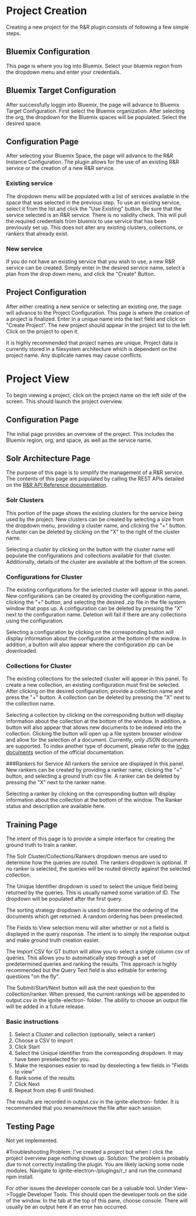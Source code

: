 # Project Creation
Creating a new project for the R&R plugin consists of following a few simple steps.

## Bluemix Configuration
This page is where you log into Bluemix. Select your bluemix region from the dropdown menu and enter your credentials.

## Bluemix Target Configuration
After successfully loggin into Bluemix, the page will advance to Bluemix Target Configuration. First select the Bluemix organization. After selecting the org, the dropdown for the Bluemix spaces will be populated. Select the desired space.

## Configuration Page
After selecting your Bluemix Space, the page will advance to the R&R Instance Configuration. The plugin allows for the use of an existing R&R service or the creation of a new R&R service.

### Existing service
The dropdown menu will be populated with a list of services available in the space that was selected in the previous step. To use an existing service, select it from the list and click the "Use Existing" button. Be sure that the service selected is an R&R service. There is no validity check. This will pull the required credentials from bluemix to use service that has been previously set up. This does not alter any existing clusters, collections, or rankers that already exist.

### New service
If you do not have an existing service that you wish to use, a new R&R service can be created. Simply enter in the desired service name, select a plan from the drop down menu, and click the "Create" Button.

## Project Configuration
After either creating a new service or selecting an existing one, the page will advance to the Project Configuration. This page is where the creation of a project is finalized. Enter in a unique name into the text field and click on "Create Project". The new project should appear in the project list to the left. Click on the project to open it.

It is highly recommended that project names are unique. Project data is currently stored in a filesystem architecture which is dependent on the project name. Any duplicate names may cause conflicts.

# Project View
To begin viewing a project, click on the project name on the left side of the screen. This should launch the project overview.

## Configuration Page
The initial page provides an overview of the project. This includes the Bluemix region, org, and space, as well as the service name.

## Solr Architecture Page
The purpose of this page is to simplify the management of a R&R service. The contents of this page are populated by calling the REST APIs detailed on the [R&R API Reference documentation](https://www.ibm.com/smarterplanet/us/en/ibmwatson/developercloud/retrieve-and-rank/api/v1/).

### Solr Clusters
This portion of the page shows the existing clusters for the service being used by the project. New clusters can be created by selecting a size from the dropdown menu, providing a cluster name, and clicking the "+" button. A cluster can be deleted by clicking on the "X" to the right of the cluster name.

Selecting a cluster by clicking on the button with the cluster name will populate the configurations and collections available for that cluster. Additionally, details of the cluster are available at the bottom of the screen.

### Configurations for Cluster
The existing configurations for the selected cluster will appear in this panel. New configurations can be created by providing the configuration name, clicking the "+" button, and selecting the desired .zip file in the file system window that pops up. A configuration can be deleted by pressing the "X" next to the configuration name. Deletion will fail if there are any collections using the configuration.

Selecting a configuration by clicking on the corresponding button will display information about the configuration at the bottom of the window. In addition, a button will also appear where the configuration zip can be downloaded.

### Collections for Cluster
The existing collections for the selected cluster will appear in this panel. To create a new collection, an existing configuration must first be selected. After clicking on the desired configuration, provide a collection name and press the "+" button. A collection can be deleted by pressing the "X" next to the collection name.

Selecting a collection by clicking on the corresponding button will display information about the collection at the bottom of the window. In addition, a button will also appear that allows new documents to be indexed into the collection. Clicking the button will open up a file system browser window and allow for the selection of a document. Currently, only JSON documents are supported. To index another type of document, please refer to the [Index documents](https://www.ibm.com/smarterplanet/us/en/ibmwatson/developercloud/retrieve-and-rank/api/v1/#index_doc) section of the official documentation.

###Rankers for Service
All rankers the service are displayed in this panel. New rankers can be created by providing a ranker name, clicking the "+" button, and selecting a ground truth csv file. A ranker can be deleted by pressing the "X" next to the ranker name.

Selecting a ranker by clicking on the corresponding button will display information about the collection at the bottom of the window. The Ranker status and description are available here.

## Training Page
The intent of this page is to provide a simple interface for creating the ground truth to train a ranker. 

The Solr Cluster/Collections/Rankers dropdown menus are used to determine how the queries are routed. The rankers dropdown is optional. If no ranker is selected, the queries will be routed directly against the selected collection.

The Unique Identifier dropdown is used to select the unique field being returned by the queries. This is usually named some variation of ID. The dropdown will be populated after the first query.

The sorting strategy dropdown is used to determine the ordering of the documents which get returned. A random ordering has been preselected.

The Fields to View selection menu will alter whether or not a field is displayed in the query response. The intent is to simply the response output and make ground truth creation easier.

The Import CSV for GT button will allow you to select a single column csv of queries. This allows you to automatically step through a set of predetermined queries and ranking the results. This approach is highly recommended but the Query Text field is also editable for entering questions "on the fly".

The Submit/Start/Next button will ask the next question to the collection/ranker. When pressed, the current rankings will be appended to output.csv in the ignite-electron- folder. The ability to choose an output file will be added in a future release.

### Basic instructions
1. Select a Cluster and collection (optionally, select a ranker)
2. Choose a CSV to import
3. Click Start
4. Select the Unique Identifier from the corresponding dropdown. It may have been preselected for you.
5. Make the responses easier to read by deselecting a few fields in "Fields to view"
6. Rank some of the results
7. Click Next
8. Repeat from step 6 until finished.

The results are recorded in output.csv in the ignite-electron- folder. It is recommended that you rename/move the file after each session.

## Testing Page
Not yet implemented.

#Troubleshooting
Problem: I've created a project but when I click the project overview page nothing shows up.
Solution: The problem is probably due to not correctly installing the plugin. You are likely lacking some node modules. Navigate to ignite-electron-/plugings/r_r and run the command npm install.

For other issues the developer console can be a valuable tool. Under View->Toggle Developer Tools. This should open the developer tools on the side of the window. In the tab at the top of this pane, choose console. There will usually be an output here if an error has occurred.

